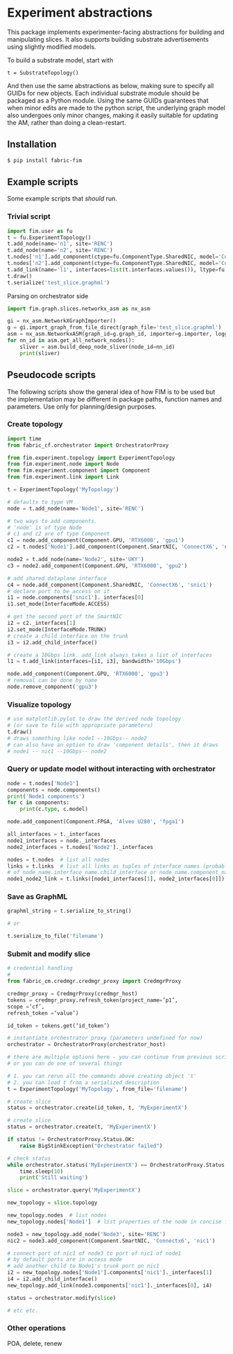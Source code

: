 # Experiment abstractions

This package implements experimenter-facing abstractions for building and manipulating slices.
It also supports building substrate advertisements using slightly modified models.

To build a substrate model, start with
```
t = SubstrateTopology()
```
And then use the same abstractions as below, making sure to specify all GUIDs for new objects. 
Each individual substrate module should be packaged as a Python module. Using the same GUIDs
guarantees that when minor edits are made to the python script, the underlying graph model
also undergoes only minor changes, making it easily suitable for updating the AM, rather than 
doing a clean-restart.

## Installation

```bash
$ pip install fabric-fim 
```

## Example scripts

Some example scripts that *should* run.

### Trivial script

```python
import fim.user as fu
t = fu.ExperimentTopology()
t.add_node(name='n1', site='RENC')
t.add_node(name='n2', site='RENC')
t.nodes['n1'].add_component(ctype=fu.ComponentType.SharedNIC, model='ConnectX-6', name='nic1')
t.nodes['n2'].add_component(ctype=fu.ComponentType.SharedNIC, model='ConnectX-6', name='nic2')
t.add_link(name='l1', interfaces=list(t.interfaces.values()), ltype=fu.LinkType.Wave)
t.draw()
t.serialize('test_slice.graphml')
```

Parsing on orchestrator side
```python
import fim.graph.slices.networkx_asm as nx_asm

gi = nx_asm.NetworkXGraphImporter()
g = gi.import_graph_from_file_direct(graph_file='test_slice.graphml')
asm = nx_asm.NetworkxASM(graph_id=g.graph_id, importer=g.importer, logger=g.importer.log)
for nn_id in asm.get_all_network_nodes():
    sliver = asm.build_deep_node_sliver(node_id=nn_id)
    print(sliver)
```
## Pseudocode scripts

The following scripts show the general idea of how FIM is to be used but the implementation may
be different in package paths, function names and parameters. Use only for planning/design purposes.

### Create topology

```python
import time
from fabric_cf.orchestrator import OrchestratorProxy

from fim.experiment.topology import ExperimentTopology
from fim.experiment.node import Node
from fim.experiment.component import Component
from fim.experiment.link import Link

t = ExperimentTopology('MyTopology')

# defaults to type VM
node = t.add_node(name='Node1', site='RENC')

# two ways to add components. 
# 'node' is of type Node
# c1 and c2 are of type Component
c1 = node.add_component(Component.GPU, 'RTX6000', 'gpu1')
c2 = t.nodes['Node1'].add_component(Component.SmartNIC, 'ConnectX6', 'nic1')

node2 = t.add_node(name='Node2', site='UKY')
c3 = node2.add_component(Component.GPU, 'RTX6000', 'gpu2')

# add shared dataplane interface
c4 = node.add_component(Component.SharedNIC, 'ConnectX6', 'snic1')
# declare port to be access on it
i1 = node.components['snic1']._interfaces[0]
i1.set_mode(InterfaceMode.ACCESS)

# get the second port of the SmartNIC
i2 = c2._interfaces[1]
i2.set_mode(InterfaceMode.TRUNK)
# create a child interface on the trunk
i3 = i2.add_child_interface()

# create a 10Gbps link. add_link always takes a list of interfaces
l1 = t.add_link(interfaces=[i1, i3], bandwidth='10Gbps')

node.add_component(Component.GPU, 'RTX6000', 'gpu3')
# removal can be done by name
node.remove_component('gpu3')
```
### Visualize topology
```python
# use matplotlib.pylot to draw the derived node topology
# (or save to file with appropriate parameters) 
t.draw()
# draws something like node1 --10Gbps-- node2 
# can also have an option to draw 'component details', then it draws
# node1 -- nic1 --10Gbps-- node2 
```
### Query or update model without interacting with orchestrator

```python
node = t.nodes['Node1']
components = node.components()
print('Node1 components')
for c in components:
    print(c.type, c.model)

node.add_component(Component.FPGA, 'Alveo U280', 'fpga1')

all_interfaces = t._interfaces
node1_interfaces = node._interfaces
node2_interfaces = t.nodes['Node2']._interfaces

nodes = t.nodes  # list all nodes
links = t.links  # list all links as tuples of interface names (probably concatenations
# of node_name.interface_name.child_interface or node_name.component_name.interface_name)
node1_node2_link = t.links([node1_interfaces[1], node2_interfaces[0]])
```
### Save as GraphML
```python
graphml_string = t.serialize_to_string()

# or 

t.serialize_to_file('filename')
```

### Submit and modify slice

```python
# credential handling
# 
from fabric_cm.credmgr.credmgr_proxy import CredmgrProxy

credmgr_proxy = CredmgrProxy(credmgr_host)
tokens = credmgr_proxy.refresh_token(project_name=’p1’,
scope =’cf’,
refresh_token =’value’)

id_token = tokens.get(‘id_token’)

# instantiate orchestrator proxy (parameters undefined for now)
orchestrator = OrchestratorProxy(orchestrator_host)

# there are multiple options here - you can continue from previous script
# or you can do one of several things

# 1. you can rerun all the commands above creating object 't'
# 2. you can load t from a serialized description
t = ExperimentTopology('MyTopology', from_file='filename')

# create slice
status = orchestrator.create(id_token, t, 'MyExperimentX')

# create slice
status = orchestrator.create(t, 'MyExperimentX')

if status != OrchestratorProxy.Status.OK:
    raise BigStinkException("Orchestrator failed")

# check status
while orchestrator.status('MyExperimentX') == OrchestratorProxy.Status.Waiting:
    time.sleep(10)
    print('Still waiting')

slice = orchestrator.query('MyExperimentX')

new_topology = slice.topology

new_topology.nodes  # list nodes
new_topology.nodes['Node1']  # list properties of the node in concise form

node3 = new_topology.add_node('Node3', site='RENC')
nic2 = node3.add_component(Component.SmartNIC, 'Connectx6', 'nic1')

# connect port of nic1 of node3 to port of nic1 of node1
# by default ports are in access mode
# add another child to Node1's trunk port on nic1
i2 = new_topology.nodes['Node1'].components['nic1']._interfaces[1]
i4 = i2.add_child_interface()
new_topology.add_link(node3.components['nic1']._interfaces[0], i4)

status = orchestrator.modify(slice)

# etc etc.
```
### Other operations 
POA, delete, renew